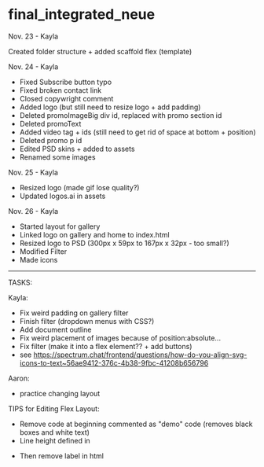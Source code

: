 # final_integrated_neue

Nov. 23 - Kayla

Created folder structure + added scaffold flex (template)

Nov. 24 - Kayla

- Fixed Subscribe button typo
- Fixed broken contact link
- Closed copywright comment
- Added logo (but still need to resize logo + add padding)
- Deleted promoImageBig div id, replaced with promo section id
- Deleted promoText
- Added video tag + ids (still need to get rid of space at bottom + position)
- Deleted promo p id
- Edited PSD skins + added to assets
- Renamed some images

Nov. 25 - Kayla

- Resized logo (made gif lose quality?)
- Updated logos.ai in assets

Nov. 26 - Kayla

- Started layout for gallery
- Linked logo on gallery and home to index.html
- Resized logo to PSD (300px x 59px to 167px x 32px - too small?)
- Modified Filter
- Made icons

------------------------------------------------------------

TASKS:

Kayla: 
- Fix weird padding on gallery filter
- Finish filter (dropdown menus with CSS?)
- Add document outline
- Fix weird placement of images because of position:absolute...
- Fix filter (make it into a flex element?? + add buttons)
- see https://spectrum.chat/frontend/questions/how-do-you-align-svg-icons-to-text~56ae9412-376c-4b38-9fbc-41208b656796

Aaron: 
- practice changing layout

TIPS for Editing Flex Layout:

- Remove code at beginning commented as "demo" code (removes black boxes and white text)
- Line height defined in <p>
- Then remove label in html